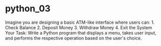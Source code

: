 # python_03
Imagine you are designing a basic ATM-like interface where users can: 1. Check Balance 2. Deposit Money 3. Withdraw Money 4. Exit the System Your Task: Write a Python program that displays a menu, takes user input, and performs the respective operation based on the user's choice.
